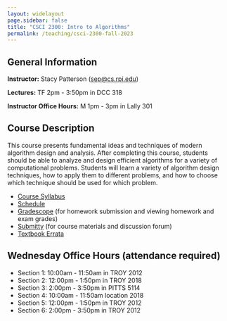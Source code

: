 ```yaml
---
layout: widelayout
page.sidebar: false
title: "CSCI 2300: Intro to Algorithms"
permalink: /teaching/csci-2300-fall-2023
---
```



## General Information
**Instructor:** Stacy Patterson (sep@cs.rpi.edu)

**Lectures:** TF 2pm - 3:50pm in DCC 318

**Instructor Office Hours:**  M 1pm - 3pm in Lally 301

## Course Description
This course presents fundamental ideas and techniques of modern algorithm design and analysis. 
After completing this course, students should be able to analyze and design efficient algorithms 
for a variety of computational problems. Students will learn a variety of algorithm design techniques, 
how to apply them to different problems, and how to choose which technique should be used for which problem.

- [Course Syllabus](https://docs.google.com/document/d/e/2PACX-1vTnN4IeEmLTvnNcmI2q8r2tu98xFjyssFDvo1LlGAmHfcuva2m_GIoyn3EELAEPxA/pub)
- [Schedule](https://docs.google.com/spreadsheets/d/e/2PACX-1vSrvcFVRfu3NqrfE0U73pcL9p9E7Jur4Dyr3cMuL9uWlN1WQWI5Jq0UljOWzqO_CH3UonM7zGa5UP12/pubhtml?gid=0&single=true)
- [Gradescope](https://www.gradescope.com/) (for homework submission and viewing homework and exam grades)
- [Submitty](https://submitty.cs.rpi.edu/) (for course materials and discussion forum)
- [Textbook Errata](https://cseweb.ucsd.edu//~dasgupta/book/errata.pdf)

## Wednesday Office Hours (attendance required)
- Section 1: 10:00am - 11:50am in TROY 2012
- Section 2: 12:00pm - 1:50pm in TROY 2018
- Section 3: 2:00pm - 3:50pm in PITTS 5114
- Section 4: 10:00am - 11:50am location 2018
- Section 5: 12:00pm - 1:50pm in TROY 2012
- Section 6: 2:00pm - 3:50pm in TROY 2012

  
